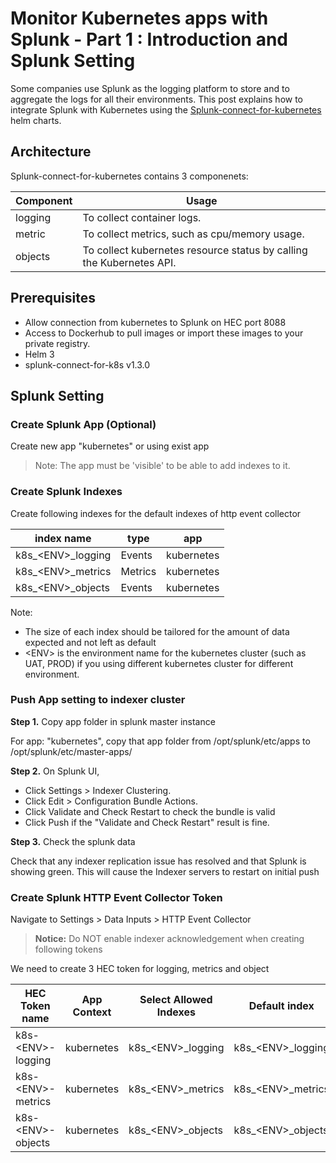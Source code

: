 Monitor Kubernetes apps with Splunk - Part 1 : Introduction and Splunk Setting
============================================================================

Some companies use Splunk as the logging platform to store and to aggregate the logs for all their environments.
This post explains how to integrate Splunk with Kubernetes using the [Splunk-connect-for-kubernetes](https://github.com/splunk/splunk-connect-for-kubernetes) helm charts.


Architecture
-------------

Splunk-connect-for-kubernetes contains 3 componenets:

| Component | Usage |
| --------- | ------ |
| logging   | To collect container logs. |
| metric    | To collect metrics, such as cpu/memory usage. |
| objects   | To collect kubernetes resource status by calling the Kubernetes API. |


Prerequisites
--------------

- Allow connection from kubernetes to Splunk on HEC port 8088
- Access to Dockerhub to pull images or import these images to your private registry.
- Helm 3
- splunk-connect-for-k8s v1.3.0

Splunk Setting
--------------

### Create Splunk App (Optional)

Create new app "kubernetes" or using exist app

> Note: The app must be 'visible' to be able to add indexes to it.

### Create Splunk Indexes


Create following indexes for the default indexes of http event collector

| index name | type | app |
| ---------- | ---- | --- |
| k8s_\<ENV>_logging | Events | kubernetes |
| k8s_\<ENV>_metrics | Metrics | kubernetes |
| k8s_\<ENV>_objects | Events | kubernetes |


Note:
- The size of each index should be tailored for the amount of data expected and not left as default
- \<ENV> is the environment name for the kubernetes cluster (such as UAT, PROD) if you using different kubernetes cluster for different environment.


### Push App setting to indexer cluster


**Step 1.** Copy app folder in splunk master instance

For app: "kubernetes", copy that app folder from /opt/splunk/etc/apps to /opt/splunk/etc/master-apps/


**Step 2.** On Splunk UI,

- Click Settings > Indexer Clustering.
- Click Edit > Configuration Bundle Actions.
- Click Validate and Check Restart to check the bundle is valid
- Click Push if the "Validate and Check Restart" result is fine.

**Step 3.** Check the splunk data

Check that any indexer replication issue has resolved and that Splunk is showing green. This will cause the Indexer servers to restart on initial push

### Create Splunk HTTP Event Collector Token
Navigate to Settings > Data Inputs > HTTP Event Collector


> **Notice:** Do NOT enable indexer acknowledgement when creating following tokens

We need to create 3 HEC token for logging, metrics and object

| HEC Token name     | App Context | Select Allowed Indexes | Default index |
| ------------------ | ----------- | ---------------------- | ------------- |
| k8s-\<ENV>-logging | kubernetes  | k8s_\<ENV>\_logging    | k8s_\<ENV>\_logging |
| k8s-\<ENV>-metrics | kubernetes  | k8s_\<ENV>\_metrics    | k8s_\<ENV>\_metrics |
| k8s-\<ENV>-objects | kubernetes  | k8s_\<ENV>\_objects    | k8s_\<ENV>\_objects |
